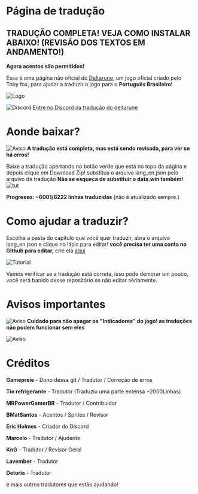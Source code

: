 # Página de tradução

## TRADUÇÃO COMPLETA! VEJA COMO INSTALAR ABAIXO! (REVISÃO DOS TEXTOS EM ANDAMENTO!)

**Agora acentos são permitidos!**

Essa é uma página não oficial do [Deltarune](http://deltarune.com/), um jogo oficial criado pelo Toby fox, para ajudar a traduzir o jogo para o **Português Brasileiro**!

![Logo](https://i.imgur.com/Y7ym2mk.png)

![Discord](https://static.filehorse.com/icons/messaging-and-chat/discord-icon-32.png) [Entre no Discord da tradução do deltarune](https://discord.gg/MBXUw8z)

# Aonde baixar?

![Aviso](https://cdn1.iconfinder.com/data/icons/CrystalClear/32x32/actions/messagebox_warning.png) **A tradução está completa, mas está sendo revisada, para ver se há erros!** 


Baixe a tradução apertando no botão verde que está no topo da página e depois clique em Download Zip! substitua o arquivo lang_en.json pelo arquivo de tradução **Não se esqueca de substituir o data.win também!** 
![tut](https://i.imgur.com/pW6Pg6l.png)

**Progresso: ~6001/6222 linhas traduzidas** (não é atualizado sempre.)

# Como ajudar a traduzir?
Escolha a pasta do capítulo que você quer traduzir, abra o arquivo lang_en.json e clique no lápis para editar! **você precisa ter uma conta no Github para editar,** crie ela [aqui](https://github.com/join)

![Tutorial](https://i.imgur.com/xf67rDv.png)

Vamos verificar se a tradução está correta, isso pode demorar um pouco, você será banido desse repositório se não editar sériamente.

# Avisos importantes

![Aviso](https://cdn1.iconfinder.com/data/icons/CrystalClear/32x32/actions/messagebox_warning.png) **Cuidado para não apagar os "Indicadores" do jogo! as traduções não podem funcionar sem eles**

![Aviso](https://i.imgur.com/CUZkfv8.png)

# Créditos

**Gamepreie** - Dono dessa git / Tradutor / Correção de erros

**Tio refrigerante** - Tradutor (Traduziu uma parte extensa +2000Linhas)

**MRPowerGamerBR** - Tradutor / Contribuidor

**BMatSantos** - Acentos / Sprites / Revisor

**Eric Holmes** - Criador do Discord

**Marcelo** - Tradutor / Ajudante 

**KnG** - Tradutor / Revisor Geral

**Lavember** - Tradutor

**Detoria** - Tradutor



e mais outros tradutores que estão ajudando!

